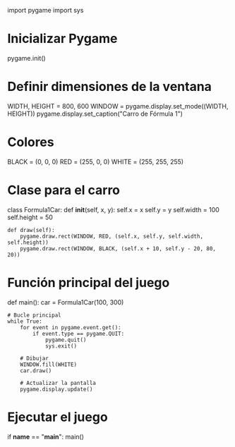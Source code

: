 import pygame
import sys

# Inicializar Pygame
pygame.init()

# Definir dimensiones de la ventana
WIDTH, HEIGHT = 800, 600
WINDOW = pygame.display.set_mode((WIDTH, HEIGHT))
pygame.display.set_caption("Carro de Fórmula 1")

# Colores
BLACK = (0, 0, 0)
RED = (255, 0, 0)
WHITE = (255, 255, 255)

# Clase para el carro
class Formula1Car:
    def __init__(self, x, y):
        self.x = x
        self.y = y
        self.width = 100
        self.height = 50

    def draw(self):
        pygame.draw.rect(WINDOW, RED, (self.x, self.y, self.width, self.height))
        pygame.draw.rect(WINDOW, BLACK, (self.x + 10, self.y - 20, 80, 20))

# Función principal del juego
def main():
    car = Formula1Car(100, 300)

    # Bucle principal
    while True:
        for event in pygame.event.get():
            if event.type == pygame.QUIT:
                pygame.quit()
                sys.exit()

        # Dibujar
        WINDOW.fill(WHITE)
        car.draw()

        # Actualizar la pantalla
        pygame.display.update()

# Ejecutar el juego
if __name__ == "__main__":
    main()
